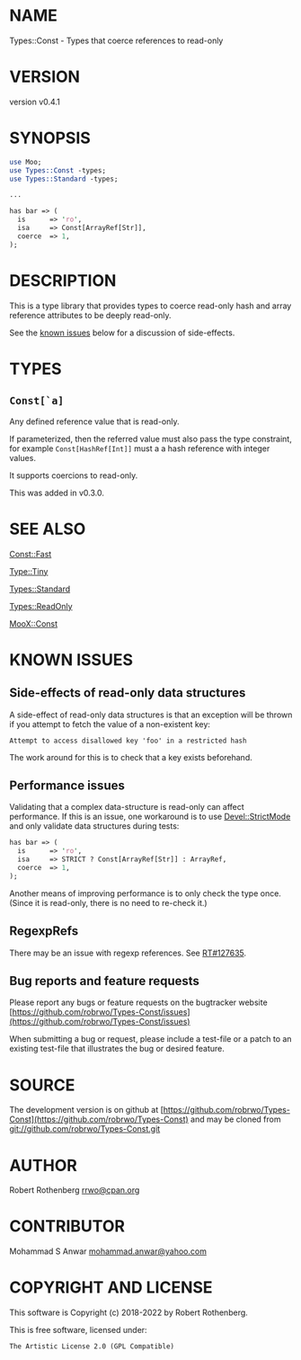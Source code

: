 # NAME

Types::Const - Types that coerce references to read-only

# VERSION

version v0.4.1

# SYNOPSIS

```perl
use Moo;
use Types::Const -types;
use Types::Standard -types;

...

has bar => (
  is      => 'ro',
  isa     => Const[ArrayRef[Str]],
  coerce  => 1,
);
```

# DESCRIPTION

This is a type library that provides types to coerce read-only hash
and array reference attributes to be deeply read-only.

See the [known issues](#known-issues) below for a discussion of
side-effects.

# TYPES

## `` Const[`a] ``

Any defined reference value that is read-only.

If parameterized, then the referred value must also pass the type
constraint, for example `Const[HashRef[Int]]` must a a hash reference
with integer values.

It supports coercions to read-only.

This was added in v0.3.0.

# SEE ALSO

[Const::Fast](https://metacpan.org/pod/Const::Fast)

[Type::Tiny](https://metacpan.org/pod/Type::Tiny)

[Types::Standard](https://metacpan.org/pod/Types::Standard)

[Types::ReadOnly](https://metacpan.org/pod/Types::ReadOnly)

[MooX::Const](https://metacpan.org/pod/MooX::Const)

# KNOWN ISSUES

## Side-effects of read-only data structures

A side-effect of read-only data structures is that an exception will
be thrown if you attempt to fetch the value of a non-existent key:

```
Attempt to access disallowed key 'foo' in a restricted hash
```

The work around for this is to check that a key exists beforehand.

## Performance issues

Validating that a complex data-structure is read-only can affect
performance.  If this is an issue, one workaround is to use
[Devel::StrictMode](https://metacpan.org/pod/Devel::StrictMode) and only validate data structures during tests:

```perl
has bar => (
  is      => 'ro',
  isa     => STRICT ? Const[ArrayRef[Str]] : ArrayRef,
  coerce  => 1,
);
```

Another means of improving performance is to only check the type
once. (Since it is read-only, there is no need to re-check it.)

## RegexpRefs

There may be an issue with regexp references. See
[RT#127635](https://rt.cpan.org/Ticket/Display.html?id=127635).

## Bug reports and feature requests

Please report any bugs or feature requests on the bugtracker website
[https://github.com/robrwo/Types-Const/issues](https://github.com/robrwo/Types-Const/issues)

When submitting a bug or request, please include a test-file or a
patch to an existing test-file that illustrates the bug or desired
feature.

# SOURCE

The development version is on github at [https://github.com/robrwo/Types-Const](https://github.com/robrwo/Types-Const)
and may be cloned from [git://github.com/robrwo/Types-Const.git](git://github.com/robrwo/Types-Const.git)

# AUTHOR

Robert Rothenberg <rrwo@cpan.org>

# CONTRIBUTOR

Mohammad S Anwar <mohammad.anwar@yahoo.com>

# COPYRIGHT AND LICENSE

This software is Copyright (c) 2018-2022 by Robert Rothenberg.

This is free software, licensed under:

```
The Artistic License 2.0 (GPL Compatible)
```
